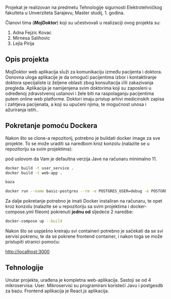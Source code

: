 Projekat je realizovan na predmetu Tehnologije sigurnosti Elektrotehničkog fakulteta u Unverziteta Sarajevu, Master studij, 1. godina.

Članovi tima (***MojDoktor***) koji su učestvovali u realizaciji ovog projekta su:

1. Adna Fejzic Kovac
2. Mirnesa Salihovic
3. Lejla Pirija 

## Opis projekta

MojDoktor web aplikacija služi za komunikaciju između pacijenta i doktora. Osnovna uloga aplikacije je da omogući pacijentima izbor i kontaktiranje doktora specijaliste iz željene oblasti zbog konsultacija i/ili zakazivanja pregleda. Aplikacija je namijenjena svim doktorima koji su zaposleni u određenoj zdravstvenoj ustanovi i žele biti na raspolaganju pacijentima putem online web platforme. Doktori imaju pristup arhivi medicinskih zapisa i zahtjeva pacijenata, a koji su upućeni njima, te mogućnost unosa i ažuriranja istih.. 

## Pokretanje pomoću Dockera

Nakon što se clone-a repozitorij, potrebno je buildati docker image za sve projekte. To se može uraditi sa naredbom kroz konzolu (nalazite se u repozitoriju sa svim projektima):

pod uslovom da Vam je defaultna verzija Jave na računaru minimalno 11. 


```bash
docker build -t user_service .
docker build -t web-app .

baza 

docker run --name basic-postgres --rm -e POSTGRES_USER=debug -e POSTGRES_PASSWORD=debug -e PGDATA=/var/lib/postgresql/data/pgdata -v /tmp:/var/lib/postgresql/data -p 5432:5432 -it postgres:14.1-alpine

```

Za dalje pokretanje potrebno je imati Docker instaliran na računaru, te opet kroz konzolu (nalazite se u repozitoriju sa svim projektima i docker-compose.yml fileom) pokrenuti **jednu od** sljedeće 2 naredbe:

```bash
docker-compose up --build
```
Nakon što se uspješno kreiraju svi containeri potrebno je sačekati da se svi servisi pokrenu, te da se pokrene frontend container, i nakon toga se može pristupiti stranici pomoću: 

[http://localhost:3000](http://localhost:3000)

## Tehnologije

Unutar projekta, urađena je kompletna web-aplikacija. Sastoji se od 4 mikroservisa: User. Mikroservisi su programirani koristeći Javu i postgesdb za bazu. Frontend aplikacija je React.js aplikacija.


